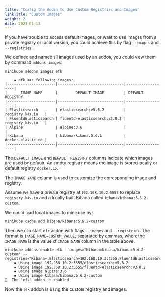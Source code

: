 ```yaml
---
title: "Config the Addon to Use Custom Registries and Images"
linkTitle: "Custom Images"
weight: 2
date: 2021-01-13
---
```


If you have trouble to access default images, or want to use images from a private registry or local version, you could achieve
this by flag `--images` and `--registries`.

We defined and named all images used by an addon, you could view them by command `addons images`:

```shell
minikube addons images efk
```

```text
    ▪ efk has following images:
|----------------------|------------------------------|-------------------|
|      IMAGE NAME      |        DEFAULT IMAGE         | DEFAULT REGISTRY  |
|----------------------|------------------------------|-------------------|
| Elasticsearch        | elasticsearch:v5.6.2         | registry.k8s.io   |
| FluentdElasticsearch | fluentd-elasticsearch:v2.0.2 | registry.k8s.io   |
| Alpine               | alpine:3.6                   |                   |
| Kibana               | kibana/kibana:5.6.2          | docker.elastic.co |
|----------------------|------------------------------|-------------------|
```

The `DEFAULT IMAGE` and `DEFAULT REGISTRY` columns indicate which images are used by default.
An empty registry means the image is stored locally or default registry `docker.io`.

The `IMAGE NAME` column is used to customize the corresponding image and registry.

Assume we have a private registry at `192.168.10.2:5555` to replace `registry.k8s.io` and a locally built Kibana called `kibana/kibana:5.6.2-custom`.

We could load local images to minikube by:

```shell
minikube cache add kibana/kibana:5.6.2-custom
```

Then we can start `efk` addon with flags `--images` and `--registries`.
The format is `IMAGE_NAME=CUSTOM_VALUE`, separated by commas, where the `IMAGE_NAME` is the value of `IMAGE NAME` column in the table above.

```shell
minikube addons enable efk --images="Kibana=kibana/kibana:5.6.2-custom" --registries="Kibana=,Elasticsearch=192.168.10.2:5555,FluentdElasticsearch=192.168.10.2:5555"
    ▪ Using image 192.168.10.2:5555/elasticsearch:v5.6.2
    ▪ Using image 192.168.10.2:5555/fluentd-elasticsearch:v2.0.2
    ▪ Using image alpine:3.6
    ▪ Using image kibana/kibana:5.6.2-custom
🌟  The 'efk' addon is enabled
```

Now the `efk` addon is using the custom registry and images.
